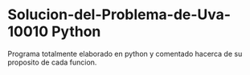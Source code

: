 # Solucion-del-Problema-de-Uva-10010 Python
Programa totalmente elaborado en python y comentado hacerca de su proposito de cada funcion.
